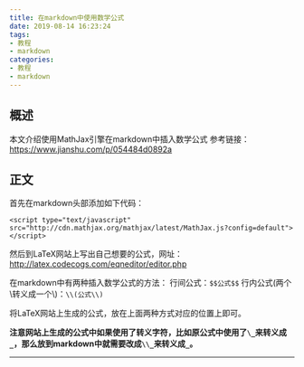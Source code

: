 ```yaml
---
title: 在markdown中使用数学公式
date: 2019-08-14 16:23:24
tags:
- 教程
- markdown
categories:
- 教程
- markdown
---
```


## 概述
本文介绍使用MathJax引擎在markdown中插入数学公式
参考链接：https://www.jianshu.com/p/054484d0892a

## 正文
首先在markdown头部添加如下代码：
```
<script type="text/javascript" src="http://cdn.mathjax.org/mathjax/latest/MathJax.js?config=default"></script>
```
然后到LaTeX网站上写出自己想要的公式，网址：http://latex.codecogs.com/eqneditor/editor.php

在markdown中有两种插入数学公式的方法：
行间公式：`$$公式$$`
行内公式(两个\转义成一个\\)：`\\(公式\\)`

将LaTeX网站上生成的公式，放在上面两种方式对应的位置上即可。

**注意网站上生成的公式中如果使用了转义字符，比如原公式中使用了`\_`来转义成`_`，那么放到markdown中就需要改成`\\_`来转义成`_`。**

---


